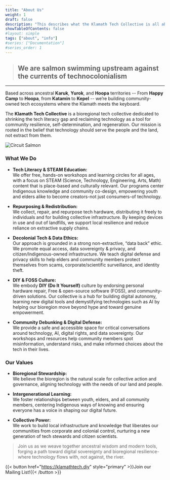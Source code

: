 ```yaml
---
title: "About Us"
weight: 1
draft: false
description: "This describes what the Klamath Tech Collective is all about."
showTableOfContents: false
#layout: simple
tags: ["about", "info"]
#series: ["Documentation"]
#series_order: 1
---
```


> ## We are salmon swimming upstream against the currents of technocolonialism

-------
Based across ancestral **Karuk**, **Yurok**, and **Hoopa** territories -- From **Happy Camp** to **Hoopa**, from **Katamin** to **Kepel** -- we’re building community-owned tech ecosystems where the Klamath meets the keyboard. 	

The **Klamath Tech Collective** is a bioregional tech collective dedicated to shrinking the tech literacy gap and reclaiming technology as a tool for community resilience, self-determination, and regeneration. Our mission is rooted in the belief that technology should serve the people and the land, not extract from them.

![Circuit Salmon](/salmon_upscayl.png )

### What We Do

- **Tech Literacy & STEAM Education:**  
  We offer free, hands-on workshops and learning circles for all ages, with a focus on STEAM (Science, Technology, Engineering, Arts, Math) content that is place-based and culturally relevant. Our programs center Indigenous knowledge and community co-design, empowering youth and elders alike to become creators-not just consumers-of technology.

- **Repurposing & Redistribution:**  
  We collect, repair, and repurpose tech hardware, distributing it freely to individuals and for building collective infrastructure. By keeping devices in use and out of landfills, we support local resilience and reduce reliance on extractive supply chains.

- **Decolonial Tech & Data Ethics:**  
  Our approach is grounded in a strong non-extractive, “data back” ethic. We promote equal access, data sovereignty & privacy, and citizen/Indigenous-owned infrastructure. We teach digital defense and privacy skills to help elders and community members protect themselves from scams, corporate/scientific surveillance, and identity theft.

- **DIY & FOSS Culture:**  
  We embody **DIY (Do It Yourself)** culture by endorsing personal hardware repair, Free & open-source software (FOSS), and community-driven solutions. Our collective is a hub for building digital autonomy, learning new digital tools and demystifying technologies such as AI by helping our bioregion move beyond hype and toward genuine empowerment.

- **Community Debunking & Digital Defense:**  
  We provide a safe and accessible space for critical conversations around technology, AI, digital rights, and data sovereignty. Our workshops and resources help community members spot misinformation, understand risks, and make informed choices about the tech in their lives.

### Our Values

- **Bioregional Stewardship:**  
  We believe the bioregion is the natural scale for collective action and governance, aligning technology with the needs of our land and people.

- **Intergenerational Learning:**  
  We foster relationships between youth, elders, and all community members, centering Indigenous ways of knowing and ensuring everyone has a voice in shaping our digital future.

- **Collective Power:**  
  We work to build local infrastructure and knowledge that liberates our communities from corporate and colonial control, nurturing a new generation of tech stewards and citizen scientists.

>Join us as we weave together ancestral wisdom and modern tools, forging a path toward digital sovereignty and bioregional resilience-where technology flows with, not against, the river.

{{< button href="https://klamathtech.diy" style="primary" >}}Join our Mailing List!{{< /button >}}
